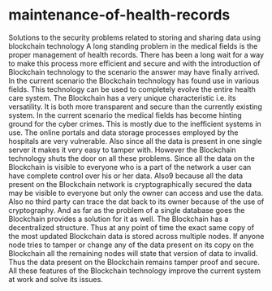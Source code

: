 # maintenance-of-health-records
Solutions to the security problems related to storing and sharing data using blockchain technology
A long standing problem in the medical fields is the proper management of health records. There has been a long wait for a way to make this process more efficient and secure and with the introduction of Blockchain technology to the scenario the answer may have finally arrived.
In the current scenario the Blockchain technology has found use in various fields. This technology can be used to completely evolve the entire health care system. The Blockchain has a very unique characteristic i.e. its versatility. It is both more transparent and secure than the currently existing system. In the current scenario the medical fields has become hinting ground for the cyber crimes. This is mostly due to the inefficient systems in use. The online portals and data storage processes employed by the hospitals are very vulnerable. Also since all the data is present in one single server it makes it very easy to tamper with. 
However the Blockchain technology shuts the door on all these problems. Since all the data on the Blockchain is visible to everyone who is a part of the network a user can have complete control over his or her data. Also9 because all the data present on the Blockchain network is cryptographically secured the data may be visible to everyone but only the owner can access and use the data. Also no third party can trace the dat back to its owner because of the use of cryptography. And as far as the problem of a single database goes the Blockchain provides a solution for it as well. The Blockchain has a decentralized structure. 
Thus at any point of time the exact same copy of the most updated Blockchain data is stored across multiple nodes. If anyone node tries to tamper or change any of the data present on its copy on the Blockchain all the remaining nodes will state that version of data to invalid. Thus the data present on the Blockchain remains tamper proof and secure. All these features of the Blockchain technology improve the current system at work and solve its issues.
